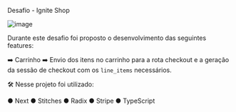 Desafio - Ignite Shop

![image](https://github.com/raul-santana/ignite-shop/assets/55468059/900e7e30-1720-445e-978c-f94391278fc3)

Durante este desafio foi proposto o desenvolvimento das seguintes features:

  ➡️ Carrinho
  ➡️ Envio dos itens no carrinho para a rota checkout e a geração da sessão de checkout com os `line_items` necessários.

🛠️ Nesse projeto foi utilizado:

  ● Next
  ● Stitches
  ● Radix
  ● Stripe
  ● TypeScript
